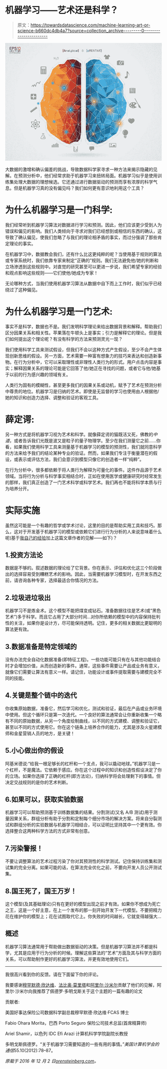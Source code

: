 # 机器学习——艺术还是科学？

> 原文：<https://towardsdatascience.com/machine-learning-art-or-science-b660dc4db4a7?source=collection_archive---------0----------------------->

![](img/25cddeba92daf06145999c43677f416d.png)

大数据的激增和确认偏差的挑战，导致数据科学家寻求一种方法来揭示隐藏的见解。在预测分析中，他们经常求助于机器学习来扭转局面。机器学习似乎是使用训练集处理大数据的理想候选。它还通过进行数据驱动的预测而享有浓厚的科学气息。但是机器学习真的没有偏见吗？我们如何更有意识地利用这个工具？

# 为什么机器学习是一门科学:

我们经常听到机器学习算法对数据进行学习和预测。因此，他们应该更少受到人为错误和偏见的影响。我们人类倾向于寻求对我们已经想到或相信的东西的确认，这导致了确认偏见，使我们忽略了与我们的理论相矛盾的事实，而过分强调了那些肯定理论的事实。

在机器学习中，数据教会我们，还有什么比这更纯粹的呢？当使用基于规则的算法或专家系统时，我们依靠专家来制定“正确的”规则。我们无法避免他/她的判断和立场渗透到这些规则中。对直觉的研究甚至可以更进一步说，我们希望专家的经验和观点影响这些规则——它们使他/她成为专家！

无论哪种方式，当我们使用机器学习算法从数据中自下而上工作时，我们似乎已经绕过了这种偏见。

# 为什么机器学习是一门艺术:

事实不是科学，数据也不是。我们发明科学理论来给出数据背景和解释。帮助我们区分因果关系和相关性。苹果落在牛顿头上是事实；引力是解释它的理论。但是我们如何提出这个理论呢？有没有科学的方法来预测灵光一现？

我们使用科学工具来测试假设，但我们不会以这种方式产生假设，至少不会产生体现创新思维的假设。另一方面，艺术需要一种富有想象力的技巧来表达和创造新事物。在行为分析中，它可以采取理性或非理性人类行为的形式。用户点击内容是事实；解释因果关系的理论可能是它回答了他/她正在寻找的问题，或者它与他/她基于以前的行为感兴趣的领域有关。

人类行为固有的模糊性，甚至更多我们的因果关系或动机，赋予了艺术在预测分析中尊贵的地位。机器学习是归纳的艺术。即使是无监督的学习也使用由人根据他/她的知识和创造力选择、调整和验证的客观工具。

# 薛定谔:

另一种方式是将机器学习视为艺术和科学。就像薛定谔的猫既活又死，佛教的*中道*，或者告诉我们光既是波又是粒子的量子物理学。至少在我们测量它之前……你看，如果我们使用科学工具来测量基于机器学习的模型的预测性，我们就同意科学的方法来给予我们的结论某种专业的验证。然而，如果我们专注于衡量潜在的假设，或表示或评估方法，我们会意识到模型只像它的创造者一样“纯粹”。

在行为分析中，很多都依赖于将人类行为解释为可量化的事件。这件作品源于艺术领域。当将行为分析与科学事实相结合时，正如在使用医学或健康研究时经常发生的那样，我们真正创造了一门艺术科学或科学艺术。我们再也不能将科学本质与行为培养分开。

# 实际实施

虽然这可能是一个有趣的哲学或学术讨论，这里的目的是帮助实用工具和技巧。那么，这对于开发基于机器学习的模型或依赖它们进行行为分析的人来说意味着什么呢(基于[我自己的经验](http://orensteinberg.com/about-us/)加上这篇文章作者的见解——如下)？

## 1.投资方法论

数据是不够的。叙述数据的理论给了它背景。你在表示、评估和优化这三个阶段做出的选择容易受到糟糕艺术的影响。因此，当需要机器学习模型时，在开发东西之前，请咨询各种专家，选择最适合你情况的方法。

## 2.垃圾进垃圾出

机器学习不是炼金术。这个模型不能把煤变成钻石。准备数据往往是艺术(或“黑色艺术”)多于科学。而且它占用了大部分时间…对你所依赖的模型中的内容保持批判性的关注，如果你是设计方，尽可能保持透明。记住，更多的相关数据比更聪明的算法更有效。

## 3.数据准备是特定领域的

没有办法完全自动化数据准备(即特征工程)。一些功能可能只有在与其他功能结合时才会增加价值，从而创造新的事件。通常，这些事件需要让产品或业务有意义，就像它们需要让算法有意义一样。请记住，功能设计或事件提取需要与建模完全不同的技能。

## 4.关键是整个链中的迭代

你收集原始数据，准备它，然后学习和优化，测试和验证，最后在产品或业务环境中使用。但这个循环只是第一次迭代。一个良好的算法通常会让你重新收集一个略有不同的原始数据，从另一个角度绘制曲线，以不同的方式建模、调整和验证它，甚至以不同的方式使用它。你在这个链条上培养合作的能力，尤其是涉及火星建模师和金星营销人员的地方，是关键！

## 5.小心做出你的假设

阿基米德说:“给我一根足够长的杠杆和一个支点，我可以撬动地球。”机器学习是一个杠杆，不是魔法。它依赖于感应。你在这个过程中的知识和创造性假设决定了你的立场。如果你选择了正确的杠杆(即方法论)，归纳科学将会处理剩下的事情。但决定交战规则的是你的艺术判断。

## 6.如果可以，获取实验数据

机器学习可以帮助预测基于训练数据集的结果。分割测试(又名 A/B 测试)用于测量因果关系，群组分析有助于分割和定制每个细分市场的解决方案。将来自分裂测试和群组分析的实验数据与机器学习相结合，可以证明比坚持其中一个更有效。你选择整合这两种科学方法的方式非常有创意。

## 7.污染警报！

不要让调整算法的艺术过程污染了你对其预测性的科学测试。记住保持训练集和测试集的完全分离。如果可能的话，在算法完全优化之前，不要向开发人员公开测试集。

## 8.国王死了，国王万岁！

这个模型(及其基础理论)只有在更好的模型出现之前才有效。如果你不想成为死亡之王，这是一个好主意，在上一个发布的那一刻开始开发下一代模型。不要把精力花在维护你的模型上；花在试图取代它上。你失败的时间越长，它就变得越强大…

## 概述

机器学习算法通常用于帮助做出数据驱动的决策。但是机器学习算法并不都是科学，尤其是应用于行为分析的时候。理解这些算法的“艺术”方面及其与科学方面的关系，可以帮助制作更好的机器学习算法，并更有效地使用它们。

______

我很高兴看到你的反馈。请在下面留下你的评论。

我要感谢[穆罕默德·欣达维](https://www.linkedin.com/in/mohamadhindawi)、[法比奥·莫里塔](https://www.linkedin.com/in/fabio-ohara-morita-725669)和[阿里尔·沙米尔](http://www.faculty.idc.ac.il/arik/site/index.asp)贡献了他们的见解，阿里尔·沙米尔向我推荐了佩德罗·多明戈斯关于这个主题的一篇有趣的论文

贡献者:

美国好事达保险公司数据科学副总裁穆罕默德·欣达维·FCAS 博士

Fabio Ohara Morita，巴西 Porto Seguro 保险公司技术总监(首席精算师)

Ariel Shamir，以色列 IDC Efi Arazi 计算机科学学院副院长教授

多明戈斯佩德罗。“关于机器学习需要知道的一些有用的事情。”*美国计算机学会的通信*55.10(2012):78–87。

*原载于 2016 年 12 月 2 日*[*orensteinberg.com*](http://orensteinberg.com/machine-learning-art-science/)*。*